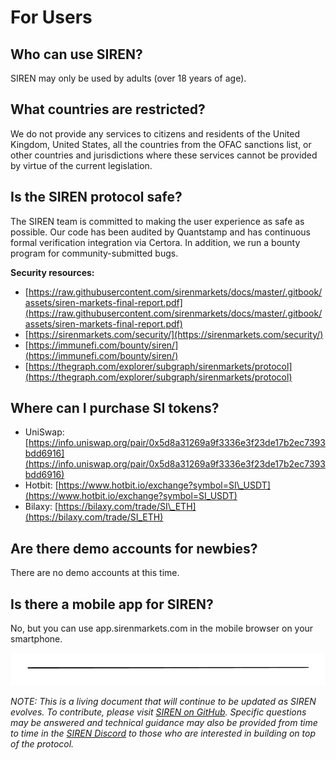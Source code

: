 # For Users

## Who can use SIREN?

SIREN may only be used by adults \(over 18 years of age\).

## What countries are restricted?

We do not provide any services to citizens and residents of the United Kingdom, United States, all the countries from the OFAC sanctions list, or other countries and jurisdictions where these services cannot be provided by virtue of the current legislation.

## Is the SIREN protocol safe?

The SIREN team is committed to making the user experience as safe as possible. Our code has been audited by Quantstamp and has continuous formal verification integration via Certora. In addition, we run a bounty program for community-submitted bugs.

**Security resources:**

* [https://raw.githubusercontent.com/sirenmarkets/docs/master/.gitbook/assets/siren-markets-final-report.pdf](https://raw.githubusercontent.com/sirenmarkets/docs/master/.gitbook/assets/siren-markets-final-report.pdf)
* [https://sirenmarkets.com/security/](https://sirenmarkets.com/security/)
* [https://immunefi.com/bounty/siren/](https://immunefi.com/bounty/siren/)
* [https://thegraph.com/explorer/subgraph/sirenmarkets/protocol](https://thegraph.com/explorer/subgraph/sirenmarkets/protocol)

## Where can I purchase SI tokens?

* UniSwap: [https://info.uniswap.org/pair/0x5d8a31269a9f3336e3f23de17b2ec7393bdd6916](https://info.uniswap.org/pair/0x5d8a31269a9f3336e3f23de17b2ec7393bdd6916)
* Hotbit: [https://www.hotbit.io/exchange?symbol=SI\_USDT](https://www.hotbit.io/exchange?symbol=SI_USDT)
* Bilaxy: [https://bilaxy.com/trade/SI\_ETH](https://bilaxy.com/trade/SI_ETH)

## Are there demo accounts for newbies?

There are no demo accounts at this time.

## Is there a mobile app for SIREN?

No, but you can use app.sirenmarkets.com in the mobile browser on your smartphone.

![](../.gitbook/assets/image.png)

_NOTE: This is a living document that will continue to be updated as SIREN evolves. To contribute, please visit_ [_SIREN on GitHub_](https://github.com/sirenmarkets/core)_. Specific questions may be answered and technical guidance may also be provided from time to time in the_ [_SIREN Discord_](https://discord.gg/JMcDB52Y) _to those who are interested in building on top of the protocol._

